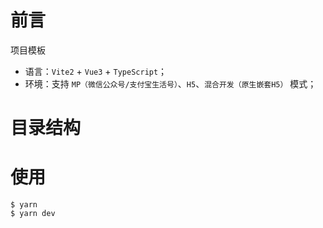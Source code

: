 # 前言

项目模板

- 语言：`Vite2` + `Vue3` + `TypeScript`；
- 环境：支持 `MP（微信公众号/支付宝生活号）`、`H5`、`混合开发（原生嵌套H5）` 模式；

# 目录结构

# 使用

```shell
$ yarn
$ yarn dev
```

